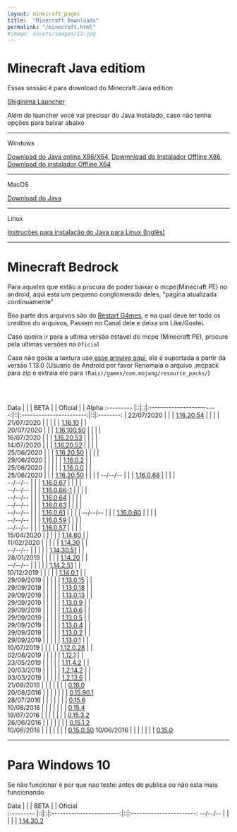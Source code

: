 ```yaml
---
layout: minecraft_pages
title:  "Minecraft Downloads"
permalink: "/minecraft.html"
#image: assets/images/12.jpg
---
```


# Minecraft Java editiom

Essas sessão é para download do Minecraft Java edition

[Shiginima Launcher](https://files.sirherobrine23.org/Minecraft/ShiginimaSE_v4400.zip)

Além do launcher vocé vai precisar do Java Instalado, caso não tenha opções para baixar abaixo

---

Windows

[Download do Java online X86/X64](https://javadl.oracle.com/webapps/download/AutoDL?BundleId=242057_3d5a2bb8f8d4428bbe94aed7ec7ae784), [Dowmnload do Instalador Offline X86](https://javadl.oracle.com/webapps/download/AutoDL?BundleId=242058_3d5a2bb8f8d4428bbe94aed7ec7ae784), [Download do instalador Offline X64](https://javadl.oracle.com/webapps/download/AutoDL?BundleId=242060_3d5a2bb8f8d4428bbe94aed7ec7ae784)

 ---

MacOS

[Download do Java](https://javadl.oracle.com/webapps/download/AutoDL?BundleId=242051_3d5a2bb8f8d4428bbe94aed7ec7ae784)

 --- 

Linux

[Instruções para instalação do Java para Linux (Inglês)](https://openjdk.java.net/install/)

----

# Minecraft Bedrock

Para aqueles que estão a procura de poder baixar o mcpe(Minecraft PE) no android, aqui esta um pequeno conglomerado deles, "pagina atualizada continuamente"

Boa parte dos arquivos são do [Restart G4mes](https://www.youtube.com/channel/UCRn3MAs2f7hanjivuqEXUtw), e na qual deve ter todo os creditos do arquivos, Passem no Canal dele e deixa um Like/Gostei.

Caso queira ir para a ultima versão estavel do mcpe (Minecraft PE), procure pela ultimas versões na `Oficial`

Caso não goste a textura use [esse arquivo aqui](https://files.sirherobrine23.org/Minecraft/Mcpe-textura.mcpack), ela é suportada a partir da versão 1.13.0 (Usuario de Android por favor Renomaia o arquivo .mcpack para zip e extraia ele para `(Raiz)/games/com.mojang/resource_packs/`)

<br><br>

  Data     |  |  | BETA                     |  | Oficial                 |  | Alpha
:--------- |::|::|:------------------------:|::|:-----------------------:|::|:--------: | 
22/07/2020 |  |  | [1.16.20.54][1162054]    |  |                         |  |   
21/07/2020 |  |  |                          |  | [1.16.10][11610]     |  |   
20/07/2020 |  |  | [1.16.100.50][11610050]  |  |                         |  |   
16/07/2020 |  |  | [1.16.20.53][1162053]    |  |                         |  |   
14/07/2020 |  |  | [1.16.20.52][1162052]    |  |                         |  |   
25/06/2020 |  |  | [1.16.20.50][1162050]    |  |                         |  |   
29/06/2020 |  |  |                          |  | [1.16.0.2][11602]       |  |   
25/06/2020 |  |  |                          |  | [1.16.0.0][11600]       |  |   
25/06/2020 |  |  |  [1.16.20.50][1162050]   |  |                         |  | 
--/--/--   |  |  |  [1.16.0.68][116068]     |  |                         |  |   
--/--/--   |  |  |  [1.16.0.67][116067]     |  |                         |  |   
--/--/--   |  |  |  [1.16.0.66-1][1160661]  |  |                         |  |   
--/--/--   |  |  |  [1.16.0.64][116064]     |  |                         |  |   
--/--/--   |  |  |  [1.16.0.63][116063]     |  |                         |  |   
--/--/--   |  |  |  [1.16.0.61][116061]     |  |                         |  |
--/--/--   |  |  |  [1.16.0.60][116060]     |  |                         |  |   
--/--/--   |  |  |  [1.16.0.59][116059]     |  |                         |  |   
--/--/--   |  |  |  [1.16.0.57][116057]     |  |                         |  |   
15/04/2020 |  |  |                          |  |  [1.14.60][11460]       |  |   
11/02/2020 |  |  |                          |  |  [1.14.30][11430]       |  |   
--/--/--   |  |  |                          |  |  [1.14.30.51][1143051]  |  |   
28/01/2019 |  |  |                          |  |  [1.14.20][11420]       |  |   
--/--/--   |  |  |                          |  |  [1.14.2.51][114251]    |  |   
10/12/2019 |  |  |                          |  |  [1.14.0.1][11401]      |  |   
29/09/2019 |  |  |                          |  |  [1.13.0.15][113015]    |  |   
29/09/2019 |  |  |                          |  |  [1.13.0.18][113018]    |  |   
29/09/2019 |  |  |                          |  |  [1.13.0.13][113013]    |  |   
29/09/2019 |  |  |                          |  |  [1.13.0.9][11309]      |  |   
29/09/2019 |  |  |                          |  |  [1.13.0.6][11306]      |  |   
29/09/2019 |  |  |                          |  |  [1.13.0.5][11305]      |  |   
29/09/2019 |  |  |                          |  |  [1.13.0.4][11304]      |  |   
29/09/2019 |  |  |                          |  |  [1.13.0.2][11302]      |  |   
29/09/2019 |  |  |                          |  |  [1.13.0.1][11301]      |  |   
10/07/2019 |  |  |                          |  |  [1.12.0.28][112028]    |  |   
02/08/2019 |  |  |                          |  |  [1.12.1][1121]         |  |   
23/05/2019 |  |  |                          |  |  [1.11.4.2][11142]      |  |   
20/03/2019 |  |  |                          |  |  [1.2.14.2][12142]      |  |   
03/03/2019 |  |  |                          |  |  [1.2.13.6][12136]      |  |   
21/09/2016 |  |  |                          |  |                         |  | [0.16.0][0160]           
20/08/2016 |  |  |                          |  |                         |  | [0.15.90.1][015901]       
28/07/2016 |  |  |                          |  |                         |  | [0.15.6][0156]            
10/08/2016 |  |  |                          |  |                         |  | [0.15.4][0154]            
19/07/2016 |  |  |                          |  |                         |  | [0.15.3.2][01532]         
26/06/2016 |  |  |                          |  |                         |  | [0.15.1.2][01512]         
10/06/2016 |  |  |                          |  |                         |  | [0.15.0.50][015050] 
10/06/2016 |  |  |                          |  |                         |  | [0.15.0][0150]

[11610]: https://files.sirherobrine23.org/Minecraft/Mcpe/nether-updater/31_07_2020/1.16.10%20(OFICIAL)%2021_07_2020.apk

[11610050]: https://files.sirherobrine23.org/Minecraft/Mcpe/nether-updater/31_07_2020/1.16.100.50%20(BETA)%2030_07_2020.apk

[1162054]: https://files.sirherobrine23.org/Minecraft/Mcpe/nether-updater/31_07_2020/1.16.20.54%20(BETA)%2022_07_2020.apk

[116102]: https://files.sirherobrine23.org/Minecraft/Mcpe/nether-updater/16-07-2020/1.16.1%2030-06-2020.apk

[1162053]: https://files.sirherobrine23.org/Minecraft/Mcpe/nether-updater/16-07-2020/1.16.20.53%20(BETA)%2016-07-2020.apk

[1162052]: https://files.sirherobrine23.org/Minecraft/Mcpe/nether-updater/16-07-2020/1.16.20.52%20(BETA)%2014-07-2020.apk

[1162050]: https://files.sirherobrine23.org/Minecraft/Mcpe/nether-updater/16-07-2020/1.16.20.50%20(BETA)%2025-06-2020.apk

[11602]: https://files.sirherobrine23.org/Minecraft/Mcpe/nether-updater/1.16(23-06-2020)-oficial.apk

[11600]: https://files.sirherobrine23.org/Minecraft/Mcpe/nether-updater/1.16(23-06-2020)-oficial.apk

[1162050]: https://files.sirherobrine23.org/Minecraft/Mcpe/nether-updater/1.16.20.50(25-06-2020)-beta.apk

[116068]: https://files.sirherobrine23.org/Minecraft/Mcpe/Restart/1.16.0.68.apk

[116067]: https://files.sirherobrine23.org/Minecraft/Mcpe/Restart/1.16.0.67.apk

[1160661]: https://files.sirherobrine23.org/Minecraft/Mcpe/Restart/1.16.0.66.apk

[1160662]: https://files.sirherobrine23.org/Minecraft/Mcpe/Restart/1.16.0.66.apk

[116064]: /404.html

[116063]: https://files.sirherobrine23.org/Minecraft/Mcpe/Restart/1.16.0.63.apk

[116061]: https://files.sirherobrine23.org/Minecraft/Mcpe/By%20restartgame/1.16.0.61(beta).apk

[116060]: https://files.sirherobrine23.org/Minecraft/Mcpe/By%20restartgame/1.16.0.60(beta).apk

[116059]: https://files.sirherobrine23.org/Minecraft/Mcpe/1.16.0.59(beta).apk
  
[116057]: https://files.sirherobrine23.org/Minecraft/Mcpe/1.16.0.57(beta).apk
 
[11460]: https://files.sirherobrine23.org/Minecraft/Mcpe/1.14.60.apk

[11430]: https://files.sirherobrine23.org/Minecraft/Mcpe/Minecraft_bedrock_1.14.30.2-Oficial_.apk

[11420]: https://files.sirherobrine23.org/Minecraft/Mcpe/Minecraft-Bedrock_1.14.20.1-Oficial_.apk

[114251]: https://files.sirherobrine23.org/Minecraft/Mcpe/Minecraft-Bedrock_1.14.2.51_.apk
  
[1143051]: https://files.sirherobrine23.org/Minecraft/Mcpe/Minecraft-Bedrock_1.14.30.51_.apk
 
[11142]: https://files.sirherobrine23.org/Minecraft/Mcpe/1.xx.x/1.11.4.2.apk

[112028]: https://files.sirherobrine23.org/Minecraft/Mcpe/1.xx.x/1.12.0.28.apk
 
[1121]: https://files.sirherobrine23.org/Minecraft/Mcpe/1.xx.x/1.12.1.apk
    
[11301]: https://files.sirherobrine23.org/Minecraft/Mcpe/1.xx.x/1.13.0.1.apk
  
[11302]: https://files.sirherobrine23.org/Minecraft/Mcpe/1.xx.x/1.13.0.2.apk
  
[11304]: https://files.sirherobrine23.org/Minecraft/Mcpe/1.xx.x/1.13.0.4.apk

[11305]: https://files.sirherobrine23.org/Minecraft/Mcpe/1.xx.x/1.13.0.5.apk
  
[11306]: https://files.sirherobrine23.org/Minecraft/Mcpe/1.xx.x/1.13.0.6.apk

[11309]: https://files.sirherobrine23.org/Minecraft/Mcpe/1.xx.x/1.13.0.9.apk

[113013]: https://files.sirherobrine23.org/Minecraft/Mcpe/1.xx.x/1.13.0.13.apk

[113015]: https://files.sirherobrine23.org/Minecraft/Mcpe/1.xx.x/1.13.0.15.apk
  
[113018]: https://files.sirherobrine23.org/Minecraft/Mcpe/1.xx.x/1.13.0.18.apk
  
[11401]: https://files.sirherobrine23.org/Minecraft/Mcpe/1.xx.x/1.14.0.1.apk
  
[12142]: https://files.sirherobrine23.org/Minecraft/Mcpe/1.xx.x/MCPE+1.2.14.2.apk
  
[12136]: https://files.sirherobrine23.org/Minecraft/Mcpe/1.xx.x/MCPE+1.2.13.6.apk
  
[015050]: https://files.sirherobrine23.org/Minecraft/Mcpe/0.xx.x/0.15.0.50.apk
  
[0150]: https://files.sirherobrine23.org/Minecraft/Mcpe/0.xx.x/0.15.0+Build+2.apk
  
[01512]: https://files.sirherobrine23.org/Minecraft/Mcpe/0.xx.x/0.15.1.2.apk
  
[01532]: https://files.sirherobrine23.org/Minecraft/Mcpe/0.xx.x/0.15.3.2.apk
  
[0154]: https://files.sirherobrine23.org/Minecraft/Mcpe/0.xx.x/0.15.4.apk

[0156]: https://files.sirherobrine23.org/Minecraft/Mcpe/0.xx.x/0.15.6+.apk
  
[015901]: https://files.sirherobrine23.org/Minecraft/Mcpe/0.xx.x/0.15.90.1.apk
  
[0160]: https://files.sirherobrine23.org/Minecraft/Mcpe/0.xx.x/0.16.0.apk


----

# Para Windows 10

Se não funcionar é por que nao testei antes de publica ou não esta mais funcionando

  Data     |  |  | BETA                     |  | Oficial                 
:--------- |::|::|:------------------------:|::|:-----------------------: 
--/--/--   |  |  |                          |  | [1.14.30.2][W114302]
 

 [W114302]: https://files.sirherobrine23.org/Minecraft/Mcpe/Minecraft%20for%20Windows%2010/Minecraft-1.14.30.2.Appx